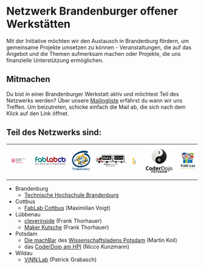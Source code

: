 # Netzwerk Brandenburger offener Werkstätten

Mit der Initiative möchten wir den Austausch in Brandenburg fördern, um gemeinsame Projekte umsetzen zu können - Veranstaltungen, die auf das Angebot und die Themen aufmerksam machen oder Projekte, die uns finanzielle Unterstützung ermöglichen.

## Mitmachen 

Du bist in einer Brandenburger Werkstatt aktiv und möchtest Teil des Netzwerks werden? Über unsere [Mailingliste][join-mailing-list] erfährst du wann wir uns Treffen. Um beizutreten, schicke einfach die Mail ab, die sich nach dem Klick auf den Link öffnet. 

## Teil des Netzwerks sind:

<table>
  <tr>
    <td><a href="https://zhq.th-brandenburg.de/"    ><img src="logos/THB_Werkstatt_Logo_CMYK_pfade.svg" alt="Technische Hochschule Brandenburg"></a></td>
    <td><a href="http://fablab-cottbus.de"          ><img src="logos/FabLab-Logo-Cottbus-farbig.png" alt="FabLab Cottbus"></a></td>
    <td><a href="http://jfvnet.de/cleverinside/"    ><img src="logos/Technikschule-cleverinside.gif" alt="Maker Kutsche"></a></td>
    <td><a href="https://makerkutsche.de/"          ><img src="logos/maker-kutsche-logobeta.png" alt="Maker Kutsche"></a></td>
    <td><a href="https://machbar-potsdam.de/"><img src="logos/wissenschaftsladen-potsdam.jpg" alt="Wissenschaftsladen Potsdam"></a></td>
    <td><a href="https://CoderDojoPotsdam.github.io"><img src="logos/CoderDojo-Potsdam.svg" alt="CoderDojo Potsdam"></a></td>
    <td><a href="http://vinnlab.th-wildau.de/"      ><img src="logos/ViNNLabLogo_hoch_ThinkMakeShare.png" alt="ViNN:Lab" /></a></td>
  </tr>
</table>

- Brandenburg
  - [Technische Hochschule Brandenburg][thb]
- Cottbus
  - [FabLab Cottbus][fcb] (Maximilian Voigt)
- Lübbenau
  - [cleverinside][cleverinside] (Frank Thorhauer)
  - [Maker Kutsche][makerkutsche] (Frank Thorhauer)
- Potsdam
  - [Die machBar][machBar] des [Wissenschaftsladens Potsdam][wilap] (Martin Koll)
  - das [CoderDojo am HPI][cdp] (Nicco Kunzmann)
- Wildau
  - [ViNN:Lab][vinn-lab] (Patrick Grabasch)

[join-mailing-list]: mailto:&#109;&#097;&#106;&#111;&#114;&#100;&#111;&#109;&#111;&#064;&#102;&#097;&#098;&#108;&#097;&#098;&#045;&#099;&#111;&#116;&#116;&#098;&#117;&#115;&#046;&#100;&#101;?subject=subscribe&#32;brandenburger-fablab-cottbus-de&body=subscribe&#32;brandenburger-fablab-cottbus-de
[machBar]: https://machbar-potsdam.de/
[vinn-lab]: http://vinnlab.th-wildau.de/
[thb]: https://zhq.th-brandenburg.de/
[cleverinside]: http://jfvnet.de/cleverinside/
[cdp]: https://CoderDojoPotsdam.github.io/
[fcb]: http://fablab-cottbus.de
[makerkutsche]: https://makerkutsche.de/
[wilap]: http://www.wissenschaftsladen-potsdam.de/
